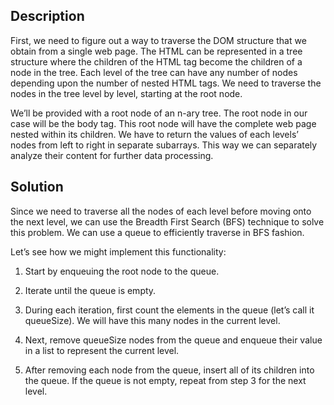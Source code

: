 ## Description

First, we need to figure out a way to traverse the DOM structure that we obtain from a single web page. The HTML can be represented in a tree structure where the children of the HTML tag become the children of a node in the tree. Each level of the tree can have any number of nodes depending upon the number of nested HTML tags. We need to traverse the nodes in the tree level by level, starting at the root node.

We’ll be provided with a root node of an n-ary tree. The root node in our case will be the body tag. This root node will have the complete web page nested within its children. We have to return the values of each levels’ nodes from left to right in separate subarrays. This way we can separately analyze their content for further data processing.

## Solution

Since we need to traverse all the nodes of each level before moving onto the next level, we can use the Breadth First Search (BFS) technique to solve this problem. We can use a queue to efficiently traverse in BFS fashion.

Let’s see how we might implement this functionality:

1. Start by enqueuing the root node to the queue.

2. Iterate until the queue is empty.

3. During each iteration, first count the elements in the queue (let’s call it queueSize). We will have this many nodes in the current level.

4. Next, remove queueSize nodes from the queue and enqueue their value in a list to represent the current level.

5. After removing each node from the queue, insert all of its children into the queue. If the queue is not empty, repeat from step 3 for the next level.




